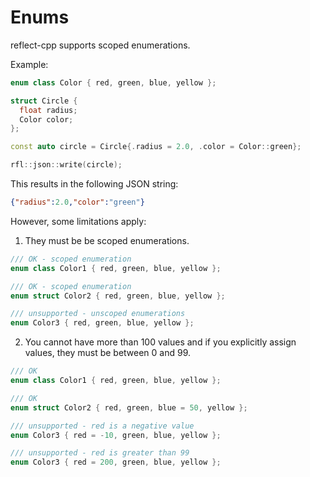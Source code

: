 # Enums

reflect-cpp supports scoped enumerations.

Example:

```cpp
enum class Color { red, green, blue, yellow };

struct Circle {
  float radius;
  Color color;
};

const auto circle = Circle{.radius = 2.0, .color = Color::green};

rfl::json::write(circle);
```

This results in the following JSON string:

```json
{"radius":2.0,"color":"green"}
```

However, some limitations apply:

1. They must be be scoped enumerations.

```cpp
/// OK - scoped enumeration
enum class Color1 { red, green, blue, yellow };

/// OK - scoped enumeration
enum struct Color2 { red, green, blue, yellow };

/// unsupported - unscoped enumerations
enum Color3 { red, green, blue, yellow };
```

2. You cannot have more than 100 values and if you explicitly assign values, they must be between 0 and 99.

```cpp
/// OK
enum class Color1 { red, green, blue, yellow };

/// OK
enum struct Color2 { red, green, blue = 50, yellow };

/// unsupported - red is a negative value
enum Color3 { red = -10, green, blue, yellow };

/// unsupported - red is greater than 99
enum Color3 { red = 200, green, blue, yellow };
```